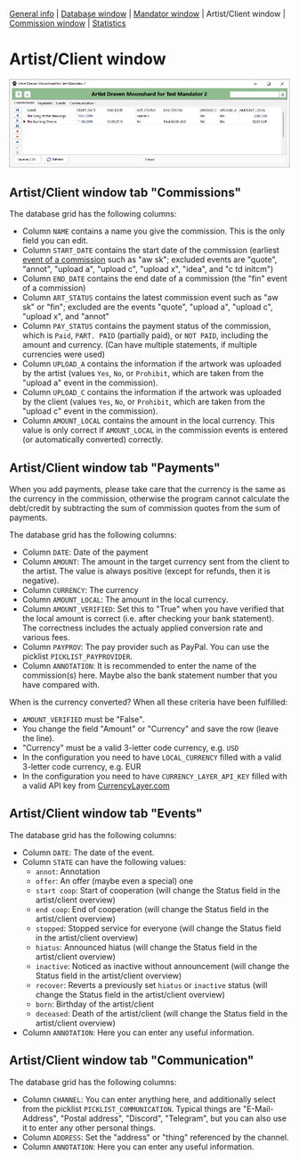 
[General info](README.md) | [Database window](HELP_DatabaseWindow.md) | [Mandator window](HELP_MandatorWindow.md) | Artist/Client window | [Commission window](HELP_CommissionWindow.md) | [Statistics](HELP_Statistics.md)

# Artist/Client window

![Screenshot](CmDb2_Screenshot_Artist.png)

## Artist/Client window tab "Commissions"

The database grid has the following columns:
- Column `NAME` contains a name you give the commission. This is the only field you can edit.
- Column `START_DATE` contains the start date of the commission (earliest [event of a commission](HELP_CommissionWindow.md) such as "aw sk"; excluded events are "quote", "annot", "upload a", "upload c", "upload x", "idea", and "c td initcm")
- Column `END_DATE` contains the end date of a commission (the "fin" event of a commission)
- Column `ART_STATUS` contains the latest commission event such as "aw sk" or "fin"; excluded are the events "quote", "upload a", "upload c", "upload x", and "annot"
- Column `PAY_STATUS` contains the payment status of the commission, which is `Paid`, `PART. PAID` (partially paid), or `NOT PAID`, including the amount and currency. (Can have multiple statements, if multiple currencies were used)
- Column `UPLOAD_A` contains the information if the artwork was uploaded by the artist (values `Yes`, `No`, or `Prohibit`, which are taken from the "upload a" event in the commission).
- Column `UPLOAD_C` contains the information if the artwork was uploaded by the client (values `Yes`, `No`, or `Prohibit`, which are taken from the "upload c" event in the commission).
- Column `AMOUNT_LOCAL` contains the amount in the local currency. This value is only correct if `AMOUNT_LOCAL` in the commission events is entered (or automatically converted) correctly.

## Artist/Client window tab "Payments"

When you add payments, please take care that the currency is the same as the currency in the commission, otherwise the program cannot calculate the debt/credit by subtracting the sum of commission quotes from the sum of payments.

The database grid has the following columns:
- Column `DATE`: Date of the payment
- Column `AMOUNT`: The amount in the target currency sent from the client to the artist. The value is always positive (except for refunds, then it is negative).
- Column `CURRENCY`: The currency
- Column `AMOUNT_LOCAL`: The amount in the local currency.
- Column `AMOUNT_VERIFIED`: Set this to "True" when you have verified that the local amount is correct (i.e. after checking your bank statement). The correctness includes the actualy applied conversion rate and various fees.
- Column `PAYPROV`: The pay provider such as PayPal. You can use the picklist `PICKLIST_PAYPROVIDER`.
- Column `ANNOTATION`: It is recommended to enter the name of the commission(s) here. Maybe also the bank statement number that you have compared with.

When is the currency converted? When all these criteria have been fulfilled:
- `AMOUNT_VERIFIED` must be "False".
- You change the field "Amount" or "Currency" and save the row (leave the line).
- "Currency" must be a valid 3-letter code currency, e.g. `USD`
- In the configuration you need to have `LOCAL_CURRENCY` filled with a valid 3-letter code currency, e.g. EUR
- In the configuration you need to have `CURRENCY_LAYER_API_KEY` filled with a valid API key from [CurrencyLayer.com](https://CurrencyLayer.com/)

## Artist/Client window tab "Events"

The database grid has the following columns:
- Column `DATE`: The date of the event.
- Column `STATE` can have the following values:
	- `annot`: Annotation
	- `offer`: An offer (maybe even a special) one
	- `start coop`: Start of cooperation (will change the Status field in the artist/client overview)
	- `end coop`: End of cooperation (will change the Status field in the artist/client overview)
	- `stopped`: Stopped service for everyone (will change the Status field in the artist/client overview)
	- `hiatus`: Announced hiatus (will change the Status field in the artist/client overview)
	- `inactive`: Noticed as inactive without announcement (will change the Status field in the artist/client overview)
	- `recover`: Reverts a previously set `hiatus` or `inactive` status (will change the Status field in the artist/client overview)
	- `born`: Birthday of the artist/client
	- `deceased`: Death of the artist/client (will change the Status field in the artist/client overview)
- Column `ANNOTATION`: Here you can enter any useful information.

## Artist/Client window tab "Communication"

The database grid has the following columns:
- Column `CHANNEL`: You can enter anything here, and additionally select from the picklist `PICKLIST_COMMUNICATION`. Typical things are "E-Mail-Address", "Postal address", "Discord", "Telegram", but you can also use it to enter any other personal things.
- Column `ADDRESS`: Set the "address" or "thing" referenced by the channel.
- Column `ANNOTATION`: Here you can enter any useful information.

